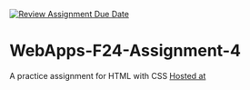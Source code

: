 [![Review Assignment Due Date](https://classroom.github.com/assets/deadline-readme-button-22041afd0340ce965d47ae6ef1cefeee28c7c493a6346c4f15d667ab976d596c.svg)](https://classroom.github.com/a/YNXypkor)
# WebApps-F24-Assignment-4
A practice assignment for HTML with CSS
[Hosted at](https://44-563-webapps-f24.github.io/44563-webapps-f24-assignment4-Veera573026/greekplay.html)
